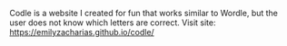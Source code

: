 Codle is a website I created for fun that works similar to Wordle, but the user does not know which letters are correct.
Visit site: https://emilyzacharias.github.io/codle/
